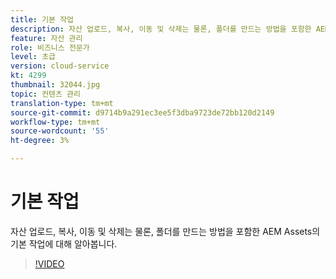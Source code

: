 ```yaml
---
title: 기본 작업
description: 자산 업로드, 복사, 이동 및 삭제는 물론, 폴더를 만드는 방법을 포함한 AEM Assets의 기본 작업에 대해 알아봅니다.
feature: 자산 관리
role: 비즈니스 전문가
level: 초급
version: cloud-service
kt: 4299
thumbnail: 32044.jpg
topic: 컨텐츠 관리
translation-type: tm+mt
source-git-commit: d9714b9a291ec3ee5f3dba9723de72bb120d2149
workflow-type: tm+mt
source-wordcount: '55'
ht-degree: 3%

---
```



# 기본 작업

자산 업로드, 복사, 이동 및 삭제는 물론, 폴더를 만드는 방법을 포함한 AEM Assets의 기본 작업에 대해 알아봅니다.

>[!VIDEO](https://video.tv.adobe.com/v/32044/?quality=12&learn=on&hidetitle=true)